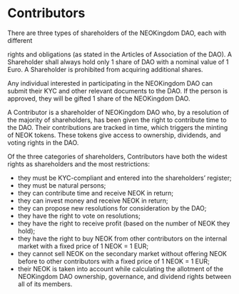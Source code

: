 # Contributors

There are three types of shareholders of the NEOKingdom DAO, each with different&#x20;

rights and obligations (as stated in the Articles of Association of the DAO).  A Shareholder shall always hold only 1 share of DAO with a nominal value of 1 Euro. A Shareholder is prohibited from acquiring additional shares.

Any individual interested in participating in the NEOKingdom DAO can submit their KYC and other relevant documents to the DAO. If the person is approved, they will be gifted 1 share of the NEOKingdom DAO.&#x20;

A Contributor is a shareholder of NEOKingdom DAO who, by a resolution of the majority of shareholders, has been given the right to contribute time to the DAO. Their contributions are tracked in time, which triggers the minting of NEOK tokens. These tokens give access to ownership, dividends, and voting rights in the DAO.&#x20;

Of the three categories of shareholders, Contributors have both the widest rights as shareholders and the most restrictions:

* they must be KYC-compliant and entered into the shareholders’ register;
* they must be natural persons;
* they can contribute time and receive NEOK in return;
* they can invest money and receive NEOK in return;
* they can propose new resolutions for consideration by the DAO;
* they have the right to vote on resolutions;
* they have the right to receive profit (based on the number of NEOK they hold);
* they have the right to buy NEOK from other contributors on the internal market with a fixed price of 1 NEOK = 1 EUR;
* they cannot sell NEOK on the secondary market without offering NEOK before to other contributors with a fixed price of 1 NEOK = 1 EUR;
* their NEOK is taken into account while calculating the allotment of the NEOKingdom DAO ownership, governance, and dividend rights between all of its members.
